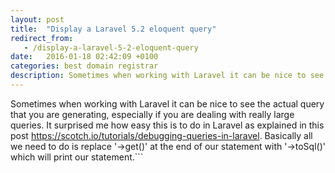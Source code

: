 ```yaml
---
layout: post
title:  "Display a Laravel 5.2 eloquent query"
redirect_from:
   - /display-a-laravel-5-2-eloquent-query
date:   2016-01-18 02:42:09 +0100
categories: best domain registrar
description: Sometimes when working with Laravel it can be nice to see the actual query that you are generating, especially if you are dealing with really large queries. It surprised me how easy this is to do in L
---
```


Sometimes when working with Laravel it can be nice to see the actual query that you are generating, especially if you are dealing with really large queries. It surprised me how easy this is to do in Laravel as explained in this post <https://scotch.io/tutorials/debugging-queries-in-laravel>. Basically all we need to do is replace '->get()' at the end of our statement with '->toSql()' which will print our statement.```


```